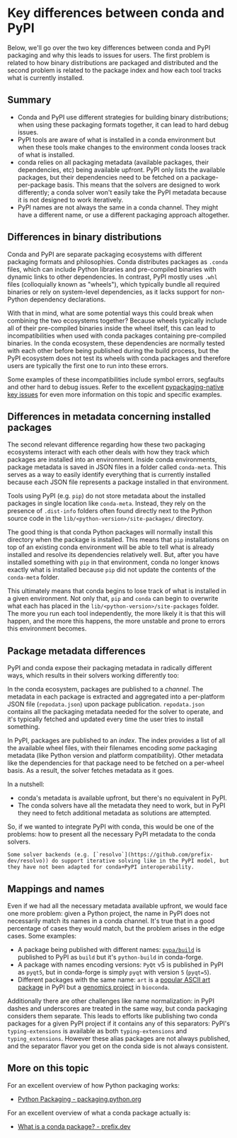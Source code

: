 # Key differences between conda and PyPI

Below, we'll go over the two key differences between conda and PyPI packaging and why
this leads to issues for users. The first problem is related to how binary distributions
are packaged and distributed and the second problem is related to the package index
and how each tool tracks what is currently installed.

## Summary

- Conda and PyPI use different strategies for building binary distributions; when
  using these packaging formats together, it can lead to hard debug issues.
- PyPI tools are aware of what is installed in a conda environment but when these
  tools make changes to the environment conda looses track of what is installed.
- conda relies on all packaging metadata (available packages, their dependencies, etc)
  being available upfront. PyPI only lists the available packages, but their dependencies
  need to be fetched on a package-per-package basis. This means that the solvers are
  designed to work differently; a conda solver won't easily take the PyPI metadata
  because it is not designed to work iteratively.
- PyPI names are not always the same in a conda channel. They might have a different name,
  or use a different packaging approach altogether.

## Differences in binary distributions

Conda and PyPI are separate packaging ecosystems with different packaging formats and philosophies. Conda
distributes packages as `.conda` files, which can include Python libraries and pre-compiled
binaries with dynamic links to other dependencies. In contrast, PyPI mostly uses `.whl` files (colloquially
known as "wheels"), which typically bundle all required binaries or rely on system-level dependencies, as it
lacks support for non-Python dependency declarations.

With that in mind, what are some potential ways this could break when combining the two
ecosystems together? Because wheels typically include all of their pre-compiled binaries inside
the wheel itself, this can lead to incompatibilities when used with conda packages containing
pre-compiled binaries. In the conda ecosystem, these dependencies are normally tested with
each other before being published during the build process, but the PyPI ecosystem does not test
its wheels with conda packages and therefore users are typically the first one to run into these
errors.

Some examples of these incompatibilities include symbol errors, segfaults and other hard to debug
issues. Refer to the excellent [pypackaging-native key issues](https://pypackaging-native.github.io/#key-issues)
for even more information on this topic and specific examples.

## Differences in metadata concerning installed packages

The second relevant difference regarding how these two packaging ecosystems interact with
each other deals with how they track which packages are installed into an environment.
Inside conda environments, package metadata is saved in JSON files in a folder called
`conda-meta`. This serves as a way to easily identify everything that is currently installed
because each JSON file represents a package installed in that environment.

Tools using PyPI (e.g. `pip`) do not store metadata about the installed packages in single
location like `conda-meta`. Instead, they rely on the presence of `.dist-info` folders often
found directly next to the Python source code in the `lib/<python-version>/site-packages/`
directory.

The good thing is that conda Python packages will normally install this directory
when the package is installed. This means that `pip` installations on top of an existing
conda environment will be able to tell what is already installed and resolve its dependencies
relatively well. But, after you have installed something with `pip` in that environment,
conda no longer knows exactly what is installed because `pip` did not update the contents
of the `conda-meta` folder.

This ultimately means that conda begins to lose track of what is installed in a given environment.
Not only that, `pip` and `conda` can begin to overwrite what each has placed in the
`lib/<python-version>/site-packages` folder. The more you run each tool independently,
the more likely it is that this will happen, and the more this happens, the more unstable
and prone to errors this environment becomes.

## Package metadata differences

PyPI and conda expose their packaging metadata in radically different ways, which results in their
solvers working differently too:

In the conda ecosystem, packages are published to a *channel*. The metadata in each package is extracted and aggregated into a per-platform JSON file (`repodata.json`) upon package publication. `repodata.json` contains all the packaging metadata needed for the solver to operate, and it's typically fetched and updated every time the user tries to install something.

In PyPI, packages are published to an *index*. The index provides a list of all the available wheel files, with their filenames encoding *some* packaging metadata (like Python version and platform compatibility). Other metadata like the dependencies for that package need to be fetched on a per-wheel basis. As a result, the solver fetches metadata as it goes.

In a nutshell:

- conda's metadata is available upfront, but there's no equivalent in PyPI.
- The conda solvers have all the metadata they need to work, but in PyPI they need to fetch additional metadata as solutions are attempted.

So, if we wanted to integrate PyPI with conda, this would be one of the problems: how to present all the necessary PyPI metadata to the conda solvers.

```{note}
Some solver backends (e.g. [`resolvo`](https://github.com/prefix-dev/resolvo)) do support iterative solving like in the PyPI model, but they have not been adapted for conda+PyPI interoperability.
```

## Mappings and names

Even if we had all the necessary metadata available upfront, we would face one more problem: given a Python project, the name in PyPI does not necessarily match its names in a conda channel. It's true that in a good percentage of cases they would match, but the problem arises in the edge cases. Some examples:

- A package being published with different names: [`pypa/build`](https://github.com/pypa/build) is published to PyPI as `build` but it's `python-build` in conda-forge.
- A package with names encoding versions: `PyQt` v5 is published in PyPI as `pyqt5`, but in conda-forge is simply `pyqt` with version `5` (`pyqt=5`).
- Different packages with the same name: `art` is a [popular ASCII art package](https://github.com/sepandhaghighi/art/) in PyPI but a [genomics project](https://www.niehs.nih.gov/research/resources/software/biostatistics/art) in `bioconda`. 

Additionally there are other challenges like name normalization: in PyPI dashes and underscores are treated in the same way, but conda packaging considers them separate. This leads to efforts like publishing two conda packages for a given PyPI project if it contains any of this separators: PyPI's `typing-extensions` is available as both `typing-extensions` and `typing_extensions`. However these alias packages are not always published, and the separator flavor you get on the conda side is not always consistent.

## More on this topic

For an excellent overview of how Python packaging works:

- [Python Packaging - packaging.python.org](https://packaging.python.org/en/latest/overview/)

For an excellent overview of what a conda package actually is:

- [What is a conda package? - prefix.dev](https://prefix.dev/blog/what-is-a-conda-package)
